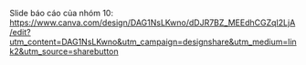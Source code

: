Slide báo cáo của nhóm 10: https://www.canva.com/design/DAG1NsLKwno/dDJR7BZ_MEEdhCGZqI2LjA/edit?utm_content=DAG1NsLKwno&utm_campaign=designshare&utm_medium=link2&utm_source=sharebutton
